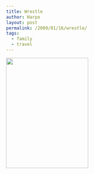 ```yaml
---
title: Wrestle
author: Harpo
layout: post
permalink: /2009/01/16/wrestle/
tags:
  - family
  - travel
---
```

[<img src="http://harpojaeger.github.io/media/wp-content/uploads/2009/01/p-640-480-e07eb4c3-f5cf-4415-a557-47ee535bd165.jpeg" alt="" width="225" height="300" class="alignnone size-full wp-image-364" />][1]

 [1]: http://harpojaeger.github.io/media/wp-content/uploads/2009/01/p-640-480-e07eb4c3-f5cf-4415-a557-47ee535bd165.jpeg